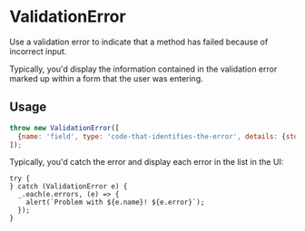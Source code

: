 # ValidationError

Use a validation error to indicate that a method has failed because of incorrect input.

Typically, you'd display the information contained in the validation error marked up within a form that the user was entering.

## Usage

```js
throw new ValidationError([
  {name: 'field', type: 'code-that-identifies-the-error', details: {store: 'details', about: 'the-error'}}
]);
```

Typically, you'd catch the error and display each error in the list in the UI:

```
try {
} catch (ValidationError e) {
  _.each(e.errors, (e) => {
    alert(`Problem with ${e.name}! ${e.error}`);
  });
}
```
